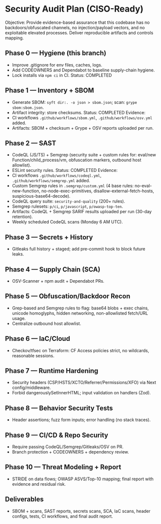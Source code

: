 # Security Audit Plan (CISO-Ready)

Objective: Provide evidence-based assurance that this codebase has no backdoors/obfuscated channels, no injection/payload vectors, and no exploitable elevated processes. Deliver reproducible artifacts and controls mapping.

## Phase 0 — Hygiene (this branch)
- Improve .gitignore for env files, caches, logs.
- Add CODEOWNERS and Dependabot to baseline supply-chain hygiene.
- Lock installs via `npm ci` in CI.
Status: COMPLETED

## Phase 1 — Inventory + SBOM
- Generate SBOM: `syft dir:. -o json > sbom.json`; scan: `grype sbom:sbom.json`.
- Artifact integrity: store checksums.
Status: COMPLETED
Evidence:
- CI workflows `.github/workflows/sbom.yml`, `.github/workflows/osv.yml` added.
- Artifacts: SBOM + checksum + Grype + OSV reports uploaded per run.

## Phase 2 — SAST
- CodeQL (JS/TS) + Semgrep (security suite + custom rules for: eval/new Function/child_process/vm, obfuscation markers, outbound host allowlist).
- ESLint security rules.
Status: COMPLETED
Evidence:
- CI workflows `.github/workflows/codeql.yml`, `.github/workflows/semgrep.yml` added.
- Custom Semgrep rules in `.semgrep/custom.yml` (4 base rules: no-eval-new-function, no-node-exec-primitives, disallow-external-fetch-hosts, suspicious-base64-decode).
- CodeQL query suite: `security-and-quality` (200+ rules).
- Semgrep rulesets: `p/ci`, `p/javascript`, `p/owasp-top-ten`.
- Artifacts: CodeQL + Semgrep SARIF results uploaded per run (30-day retention).
- Weekly scheduled CodeQL scans (Monday 6 AM UTC).

## Phase 3 — Secrets + History
- Gitleaks full history + staged; add pre-commit hook to block future leaks.

## Phase 4 — Supply Chain (SCA)
- OSV-Scanner + npm audit + Dependabot PRs.

## Phase 5 — Obfuscation/Backdoor Recon
- Grep-based and Semgrep rules to flag: base64 blobs + exec chains, unicode homoglyphs, hidden networking, non-allowlisted fetch/URL usage.
- Centralize outbound host allowlist.

## Phase 6 — IaC/Cloud
- Checkov/tfsec on Terraform: CF Access policies strict, no wildcards, reasonable sessions.

## Phase 7 — Runtime Hardening
- Security headers (CSP/HSTS/XCTO/Referrer/Permissions/XFO) via Next config/middleware.
- Forbid dangerouslySetInnerHTML; input validation on handlers (Zod).

## Phase 8 — Behavior Security Tests
- Header assertions; fuzz form inputs; error handling (no stack traces).

## Phase 9 — CI/CD & Repo Security
- Require passing CodeQL/Semgrep/Gitleaks/OSV on PR.
- Branch protection + CODEOWNERS + dependency review.

## Phase 10 — Threat Modeling + Report
- STRIDE on data flows; OWASP ASVS/Top-10 mapping; final report with evidence and residual risk.

## Deliverables
- SBOM + scans, SAST reports, secrets scans, SCA, IaC scans, header configs, tests, CI workflows, and final audit report.
